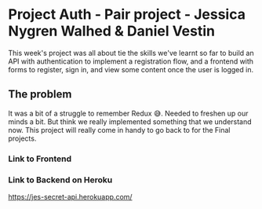 # Project Auth - Pair project - Jessica Nygren Walhed & Daniel Vestin

This week's project was all about tie the skills we've learnt so far to build an API with authentication to implement a registration flow, and a frontend with forms to register, sign in, and view some content once the user is logged in. 

## The problem

It was a  bit of a struggle to remember Redux 😅. Needed to freshen up our minds a bit. But think we really implemented something that we understand now. This project will really come in handy to go back to for the Final projects. 



### Link to Frontend

### Link to Backend on Heroku
https://jes-secret-api.herokuapp.com/

